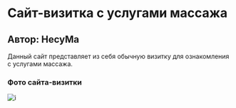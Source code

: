 # Сайт-визитка с услугами массажа
## Автор: HecyMa

Данный сайт представляет из себя обычную визитку для ознакомления с услугами массажа.
### Фото сайта-визитки 
![i](https://github.com/user-attachments/assets/4fbc38e0-e32e-46a4-ba4c-0ae20b64aea9)
